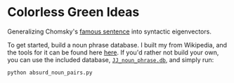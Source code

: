 Colorless Green Ideas
=====================

Generalizing Chomsky's [famous sentence](http://en.wikipedia.org/wiki/Colorless_green_ideas_sleep_furiously) into syntactic eigenvectors.

To get started, build a noun phrase database. I built my from Wikipedia, and the tools for it can be found here [here](wiki_dump/).
If you'd rather not build your own, you can use the included database, [`JJ_noun_phrase.db`](`JJ_noun_phrase.db`), and simply run:

    python absurd_noun_pairs.py
